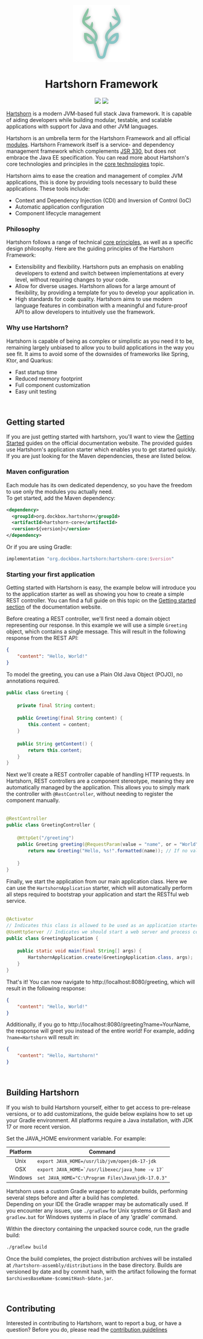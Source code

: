 <p align="center"><img alt="Hartshorn" src="./hartshorn-assembly/images/logo_shadow.png" height="150" /></p>
<h1 align="center">Hartshorn Framework</h1>
<p align="center"><img src="https://github.com/GuusLieben/Hartshorn/actions/workflows/hartshorn.yml/badge.svg"> <img src="https://img.shields.io/badge/JDK-17-blue"></p>

[Hartshorn](https://hartshorn.dockbox.org/) is a modern JVM-based full stack Java framework. It is capable of aiding developers while building modular, testable, and scalable applications with support for Java and other JVM languages.  

Hartshorn is an umbrella term for the Hartshorn Framework and all official [modules](https://hartshorn.dockbox.org/modules/modules/). Hartshorn Framework itself is a service- and dependency management framework which complements [JSR 330](https://www.jcp.org/en/jsr/detail?id=330), but does not embrace the Java EE specification. You can read more about Hartshorn's core technologies and principles in the [core technologies](https://hartshorn.dockbox.org/core/cdi/) topic.  

Hartshorn aims to ease the creation and management of complex JVM applications, this is done by providing tools necessary to build these applications. These tools include:
- Context and Dependency Injection (CDI) and Inversion of Control (IoC)
- Automatic application configuration
- Component lifecycle management

### Philosophy
Hartshorn follows a range of technical [core principles](https://hartshorn.dockbox.org/core/cdi/), as well as a specific design philosophy. Here are the guiding principles of the Hartshorn Framework:
- Extensibility and flexibility. Hartshorn puts an emphasis on enabling developers to extend and switch between implementations at every level, without requiring changes to your code.
- Allow for diverse usages. Hartshorn allows for a large amount of flexibility, by providing a template for you to develop your application in.
- High standards for code quality. Hartshorn aims to use modern language features in combination with a meaningful and future-proof API to allow developers to intuitively use the framework.

### Why use Hartshorn?
Hartshorn is capable of being as complex or simplistic as you need it to be, remaining largely unbiased to allow you to build applications in the way you see fit. It aims to avoid some of the downsides of frameworks like Spring, Ktor, and Quarkus:
- Fast startup time
- Reduced memory footprint
- Full component customization
- Easy unit testing

<br>  

## Getting started
If you are just getting started with hartshorn, you'll want to view the [Getting Started](https://hartshorn.dockbox.org/getting-started/setup/) guides on the official documentation website. The provided guides use Hartshorn's application starter which enables you to get started quickly. If you are just looking for the Maven dependencies, these are listed below.

### Maven configuration
Each module has its own dedicated dependency, so you have the freedom to use only the modules you actually need.  
To get started, add the Maven dependency:
```xml
<dependency>
  <groupId>org.dockbox.hartshorn</groupId>
  <artifactId>hartshorn-core</artifactId>
  <version>${version}</version>
</dependency>
```
Or if you are using Gradle:
```groovy
implementation "org.dockbox.hartshorn:hartshorn-core:$version"
```

### Starting your first application
Getting started with Hartshorn is easy, the example below will introduce you to the application starter as well as showing you how to create a simple REST controller. You can find a full guide on this topic on the [Getting started section](https://hartshorn.dockbox.org/getting-started/first-application/) of the documentation website.  

Before creating a REST controller, we'll first need a domain object representing our response. In this example we will use a simple `Greeting` object, which contains a single message. This will result in the following response from the REST API:
```json
{
    "content": "Hello, World!"
}
```
To model the greeting, you can use a Plain Old Java Object (POJO), no annotations required.

```java
public class Greeting {

    private final String content;

    public Greeting(final String content) {
        this.content = content;
    }

    public String getContent() {
        return this.content;
    }
}
```
Next we'll create a REST controller capable of handling HTTP requests. In Hartshorn, REST controllers are a component stereotype, meaning they are automatically managed by the application. This allows you to simply mark the controller with `@RestController`, without needing to register the component manually.

```java

@RestController
public class GreetingController {

    @HttpGet("/greeting")
    public Greeting greeting(@RequestParam(value = "name", or = "World") final String name) {
        return new Greeting("Hello, %s!".formatted(name)); // If no value is provided for 'name', the default value 'World' will be used

    }
}
```
Finally, we start the application from our main application class. Here we can use the `HartshornApplication` starter, which will automatically perform all steps required to bootstrap your application and start the RESTful web service.

```java

@Activator
// Indicates this class is allowed to be used as an application starter. You can also define additional metadata here
@UseHttpServer // Indicates we should start a web server and process controllers
public class GreetingApplication {

    public static void main(final String[] args) {
        HartshornApplication.create(GreetingApplication.class, args);
    }
}
```
That's it! You can now navigate to http://localhost:8080/greeting, which will result in the following response:
```json
{
    "content": "Hello, World!"
}
```
Additionally, if you go to http://localhost:8080/greeting?name=YourName, the response will greet you instead of the entire world! For example, adding `?name=Hartshorn` will result in:
```json
{
    "content": "Hello, Hartshorn!"
}
```
  
<br>  
  
## Building Hartshorn
If you wish to build Hartshorn yourself, either to get access to pre-release versions, or to add customizations, the guide below explains how to set up your Gradle environment.  All platforms require a Java installation, with JDK 17 or more recent version.

Set the JAVA\_HOME environment variable. For example:

| Platform | Command                                              |
| :---: |------------------------------------------------------|
|  Unix    | ``export JAVA_HOME=/usr/lib/jvm/openjdk-17-jdk``     |
|  OSX     | ``export JAVA_HOME=`/usr/libexec/java_home -v 17` `` |
|  Windows | ``set JAVA_HOME="C:\Program Files\Java\jdk-17.0.3"`` |

Hartshorn uses a custom Gradle wrapper to automate builds, performing several steps before and after a build has completed.  
Depending on your IDE the Gradle wrapper may be automatically used. If you encounter any issues, use `./gradlew` for Unix systems or Git Bash and `gradlew.bat` for Windows systems in place of any 'gradle' command.  

Within the directory containing the unpacked source code, run the gradle build:
```bash
./gradlew build
```

Once the build completes, the project distribution archives will be installed at `/hartshorn-assembly/distributions` in the base directory. 
Builds are versioned by date and by commit hash, with the artifact following the format `$archivesBaseName-$commitHash-$date.jar`.

<br>  
  
## Contributing
Interested in contributing to Hartshorn, want to report a bug, or have a question? Before you do, please read the [contribution guidelines](https://hartshorn.dockbox.org/contributing/)
